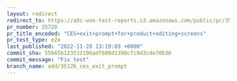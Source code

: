 ```yaml
---
layout: redirect
redirect_to: https://a8c-woo-test-reports.s3.amazonaws.com/public/pr/35728/e2e/index.html
pr_number: 35728
pr_title_encoded: "CES+exit+prompt+for+product+editing+screens"
pr_test_type: e2e
last_published: "2022-11-28 13:19:03 +0000"
commit_sha: 55b65b123531196adf608d1390cfc9d3c4e70b30
commit_message: "Fix test"
branch_name: add/35126_ces_exit_prompt
---
```

